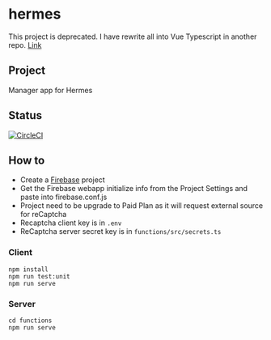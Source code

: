 # hermes

This project is deprecated. I have rewrite all into Vue Typescript in another repo.
[Link](https://github.com/trchopan/hermes-ts)

## Project

Manager app for Hermes

## Status

[![CircleCI](https://circleci.com/gh/trchopan/hermes.svg?style=svg)](https://circleci.com/gh/trchopan/hermes)

## How to

- Create a [Firebase](https://console.firebase.google.com) project
- Get the Firebase webapp initialize info from the Project Settings and paste into firebase.conf.js
- Project need to be upgrade to Paid Plan as it will request external source for reCaptcha
- Recaptcha client key is in `.env`
- ReCaptcha server secret key is in `functions/src/secrets.ts`

### Client
```
npm install
npm run test:unit
npm run serve
```
### Server
```
cd functions
npm run serve
```